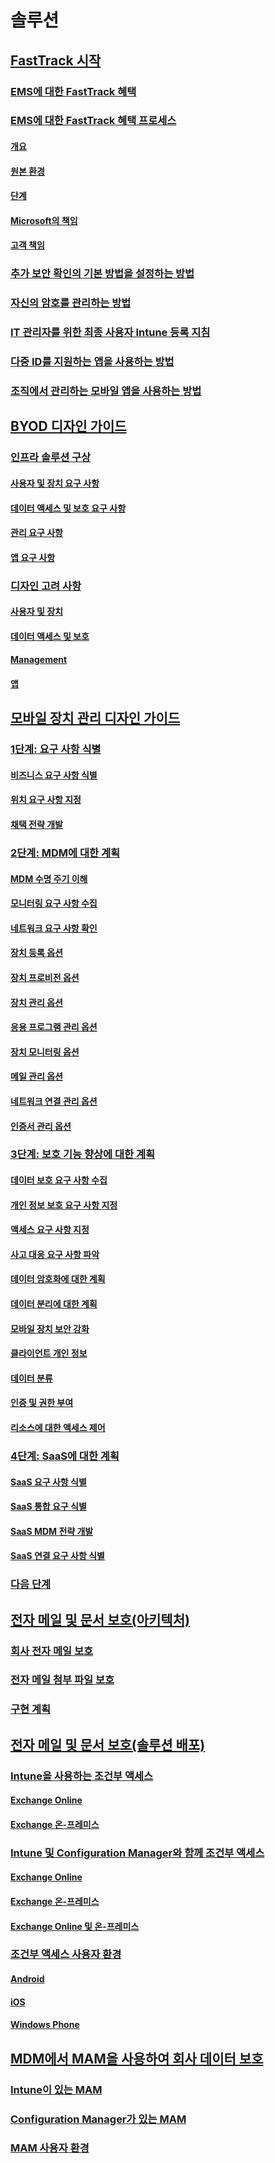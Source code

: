 # 솔루션
## [FastTrack 시작](enterprise-mobility-fasttrack-program.md)
### [EMS에 대한 FastTrack 혜택](fasttrack-center-benefit-for-enterprise-mobility-suite-ems.md)
### [EMS에 대한 FastTrack 혜택 프로세스](fasttrack-center-benefit-process-for-enterprise-mobility-suite-ems.md)
#### [개요](fasttrack-center-benefit-process-for-ems-overview.md)
#### [원본 환경](fasttrack-center-benefit-process-for-ems-environment-expectations.md)
#### [단계](fasttrack-center-benefit-process-for-ems-phases.md)
#### [Microsoft의 책임](fasttrack-center-benefit-process-for-ems-microsoft-responsibilities.md)
#### [고객 책임](fasttrack-center-benefit-process-for-ems-your-responsibilities.md)
### [추가 보안 확인의 기본 방법을 설정하는 방법](fasttrack-how-to-enroll-in-mfa.md)
### [자신의 암호를 관리하는 방법](fasttrack-how-to-manage-your-password.md)
### [IT 관리자를 위한 최종 사용자 Intune 등록 지침](fasttrack-intune-enduser-enrollment-instructions.md)
### [다중 ID를 지원하는 앱을 사용하는 방법](fasttrack-how-to-use-apps-with-multi-identity-support.md)
### [조직에서 관리하는 모바일 앱을 사용하는 방법](fasttrack-how-to-work-with-managed-apps.md)
## [BYOD 디자인 가이드](byod-design-considerations-guide.md)
### [인프라 솔루션 구상](byod-envisioning-the-byod-infrastructure-solution.md)
#### [사용자 및 장치 요구 사항](byod-user-device-reqs.md)
#### [데이터 액세스 및 보호 요구 사항](byod-data-access-protection-reqs.md)
#### [관리 요구 사항](byod-management-reqs.md)
#### [앱 요구 사항](byod-app-reqs.md)
### [디자인 고려 사항](byod-design-considerations.md)
#### [사용자 및 장치](byod-user-and-device-considerations.md)
#### [데이터 액세스 및 보호](byod-data-access-and-protection-considerations.md)
#### [Management](byod-management-considerations.md)
#### [앱](byod-app-considerations.md)
## [모바일 장치 관리 디자인 가이드](mdm-design-considerations-guide.md)
### [1단계: 요구 사항 식별](mdm-step-1-identify-your-mobile-device-management-requirements.md)
#### [비즈니스 요구 사항 식별](mdm-identify-business-needs.md)
#### [위치 요구 사항 지정](mdm-specify-mdm-location-requirements.md)
#### [채택 전략 개발](mdm-develop-mdm-adoption-strategy.md)
### [2단계: MDM에 대한 계획](mdm-step-2-plan-for-mobile-device-management.md)
#### [MDM 수명 주기 이해](mdm-understand-mdm-lifecycle.md)
#### [모니터링 요구 사항 수집](mdm-gather-monitoring-requirements.md)
#### [네트워크 요구 사항 확인](mdm-determine-network-requirements.md)
#### [장치 등록 옵션](mdm-device-enrollment-options.md)
#### [장치 프로비전 옵션](mdm-device-provisioning-options.md)
#### [장치 관리 옵션](mdm-device-management-options.md)
#### [응용 프로그램 관리 옵션](mdm-application-management-options.md)
#### [장치 모니터링 옵션](mdm-device-monitoring-options.md)
#### [메일 관리 옵션](mdm-email-management-options.md)
#### [네트워크 연결 관리 옵션](mdm-network-connectivity-management-options.md)
#### [인증서 관리 옵션](mdm-certificate-management-options.md)
### [3단계: 보호 기능 향상에 대한 계획](mdm-step-3-plan-enhancing-mobile-devices-protection.md)
#### [데이터 보호 요구 사항 수집](mdm-gather-data-protection-requirements.md)
#### [개인 정보 보호 요구 사항 지정](mdm-specify-privacy-requirements.md)
#### [액세스 요구 사항 지정](mdm-specify-your-access-requirements.md)
#### [사고 대응 요구 사항 파악](mdm-develop-incident-response-requirements.md)
#### [데이터 암호화에 대한 계획](mdm-data-encryption.md)
#### [데이터 분리에 대한 계획](mdm-data-segregation.md)
#### [모바일 장치 보안 강화](mdm-hardening-mobile-devices.md)
#### [클라이언트 개인 정보](mdm-client-privacy.md)
#### [데이터 분류](mdm-data-classification.md)
#### [인증 및 권한 부여](mdm-authentication-authorization.md)
#### [리소스에 대한 액세스 제어](mdm-access-control-resources.md)
### [4단계: SaaS에 대한 계획](mdm-step-4-plan-for-software-as-a-service-mobile-device-management.md)
#### [SaaS 요구 사항 식별](mdm-identify-saas-requirements.md)
#### [SaaS 통합 요구 식별](mdm-identify-saas-solution-infrastructure-integration-needs.md)
#### [SaaS MDM 전략 개발](mdm-develop-saas-mdm-strategy.md)
#### [SaaS 연결 요구 사항 식별](mdm-identify-saas-connectivity-requirements.md)
### [다음 단계](mdm-next-steps-and-additional-resources.md)
## [전자 메일 및 문서 보호(아키텍처)](architecture-guidance-for-protecting-company-email-and-documents.md)
### [회사 전자 메일 보호](protect-corporate-email-documents.md)
### [전자 메일 첨부 파일 보호](protect-email-attachments.md)
### [구현 계획](implement-solution.md)
## [전자 메일 및 문서 보호(솔루션 배포)](learn-how-to-deploy-a-solution-for-protecting-company-email-and-documents.md)
### [Intune을 사용하는 조건부 액세스](conditional-access-intune.md)
#### [Exchange Online](conditional-access-intune-exchange-online.md)
#### [Exchange 온-프레미스](conditional-access-intune-exchange.md)
### [Intune 및 Configuration Manager와 함께 조건부 액세스](conditional-access-intune-configmgr.md)
#### [Exchange Online](conditional-access-intune-configmgr-exchange-online.md)
#### [Exchange 온-프레미스](conditional-access-intune-configmgr-exchange.md)
#### [Exchange Online 및 온-프레미스](conditional-access-intune-configmgr-coexist.md)
### [조건부 액세스 사용자 환경](end-user-experience-conditional-access.md)
#### [Android](end-user-experience-conditional-access-android.md)
#### [iOS](end-user-experience-conditional-access-ios.md)
#### [Windows Phone](end-user-experience-conditional-access-winphone.md)
## [MDM에서 MAM을 사용하여 회사 데이터 보호](protect-company-data-on-mobile-devices-through-application-management-policies.md)
### [Intune이 있는 MAM](MAM-intune.md)
### [Configuration Manager가 있는 MAM](MAM-configmgr.md)
### [MAM 사용자 환경](end-user-experience-MAM.md)


<!--HONumber=Sep16_HO4-->


